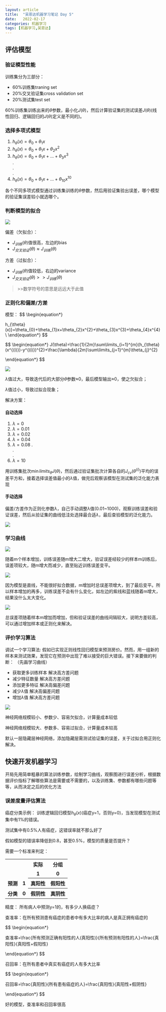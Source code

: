 ```yaml
---
layout: article
title:  "吴恩达机器学习笔记 Day 5"
date:   2022-02-17
categories: 机器学习
tags: [机器学习,吴恩达]
---
```

<!-- https://github.com/allrobot/Study-Blog/raw/main/assets/images/ 
$\displaystyle\underbrace{a_i}_{\text{i从1到n}}$

$\displaystyle\mathop{a_i}\limits_{i\text{从1到}n}$
-->
## 评估模型

### 验证模型性能

训练集分为三部分：
- 60%训练集traning set
- 20%交叉验证集cross validation set
- 20%测试集test set

60%训练集训练出来的$\theta$参数，最小化$J(\theta)$，然后计算验证集的测试误差$J(\theta)$(线性回归、逻辑回归的$J(\theta)$定义是不同的)。



### 选择多项式模型

1. $h_{\theta}(x)=\theta_{0}+\theta_{1}x$<br>
2. $h_{\theta}(x)=\theta_{0}+\theta_{1}x+\theta_{2}x^2$<br>
3. $h_{\theta}(x)=\theta_{0}+\theta_{1}x+\ldots+\theta_{3}x^3$<br>
   .<br>
   .<br>
   .<br>
10. $h_{\theta}(x)=\theta_{0}+\theta_{1}x+\ldots+\theta_{10}x^{10}$

各个不同多项式模型通过训练集训练的$\theta$参数，然后用验证集验出误差，哪个模型的验证集误差较小就选哪个。

### 判断模型的拟合

![](https://github.com/allrobot/Study-Blog/raw/main/assets/images/2022-02-17/1.png)

偏差（欠拟合）：
- $J_{训练}(\theta)$值很高，左边的bias
- $J_{交叉验证}(\theta)\approx J_{训练}(\theta)$

方差（过拟合）：
- $J_{训练}(\theta)$值较低，右边的variance
- $J_{交叉验证}(\theta)>> J_{训练}(\theta)$

>\>\>数学符号的意思是远远大于此值

### 正则化和偏差/方差 

模型：
$$
\begin{equation*} 

h_{\theta}(x)}=\theta_{0}+\theta_{1}x+\theta_{2}x^{2}+\theta_{3}x^{3}+\theta_{4}x^{4}  \\
\end{equation*}
$$

$$
\begin{equation*} 
J(\theta)=\frac{1}{2m}\sum\limits_{i=1}^{m}(h_{\theta}(x^{(i)})-y^{(i)})^{2}+\frac{\lambda}{2m}\sum\limits_{j=1}^{m}\theta_{j}^{2}

\end{equation*}
$$

![](https://github.com/allrobot/Study-Blog/raw/main/assets/images/2022-02-17/2.png)

$\lambda$值过大，导致迭代后的大部分$\theta$参数$\approx$0，最后模型输出$\approx$0，使之欠拟合；

$\lambda$值过小，导致过拟合现象；

解决方案：
#### 自动选择

1. $\lambda=0$
2. $\lambda=0.01$
3. $\lambda=0.02$
4. $\lambda=0.04$
5. $\lambda=0.08$
.<br>
.<br>
.<br>
12. $\lambda=10$

用训练集批次$\mathop{min}limits_{\theta}J(\theta)$，然后通过验证集批次计算各自的$J_{cv}(\theta^(i))$平均的误差平方和，接着选择误差值最小的$\lambda$值，做完后观察该模型在测试集的泛化能力表现



#### 手动选择

偏差/方差作为正则化参数$\lambda$，自己手动调整$\lambda$值(0.01~1000)，观察训练误差和验证误差，然后从验证集的曲线低洼处选择最合适$\lambda$，最后查验模型的泛化能力。

![](https://github.com/allrobot/Study-Blog/raw/main/assets/images/2022-02-17/3.png)

### 学习曲线

![](https://github.com/allrobot/Study-Blog/raw/main/assets/images/2022-02-17/4.png)

随着m个样本增加，训练误差随m增大二增大，验证误差经较少的样本m训练后，误差项较大，随m增大而减少，直至贴近训练误差变平。

![](https://github.com/allrobot/Study-Blog/raw/main/assets/images/2022-02-17/5.png)

因为模型是直线，不能很好拟合数据，m增加时总误差项增大，到了最后变平。所以样本增加的再多，训练误差不会有什么变化，如左边的紫线和蓝线随着m增大，结果没什么太大变化。

![](https://github.com/allrobot/Study-Blog/raw/main/assets/images/2022-02-17/6.png)

总误差项随着样本m增加而增加，但和验证误差的曲线间隔较大，说明方差较高，可以通过增加样本或正则化来解决。

### 评价学习算法

调试一个学习算法:
假如已实现正则线性回归模型来预测房价。然而，用一组新的样本来测试效果，发现它在预测中出现了难以接受的巨大错误。接下来要做的判断：
（先画学习曲线）
- 获取更多训练样本              解决高方差问题
- 减少特征数量                  解决高方差问题
- 添加更多特征                  解决高偏差问题
- 减少$\lambda$值               解决高偏差问题
- 增加$\lambda$值               解决高方差问题

![](https://github.com/allrobot/Study-Blog/raw/main/assets/images/2022-02-17/7.png)

神经网络规模较小、参数少、容易欠拟合，计算量成本较低

神经网络规模较大、参数多、容易过拟合，计算量成本较高

默认一层隐藏层神经网络，添加隐藏层需测试验证集的误差，关于过拟合用正则化解决。

## 快速开发机器学习

开局先用简单粗暴的算法训练参数，绘制学习曲线，观察图进行误差分析，根据数据评价指标了解哪些算法是需要或不需要的，以及训练集、参数都有哪些问题等等，从而决定之后的优化方法

### 误差度量评估算法

癌症分类示例：
训练逻辑回归模型$h_{\theta}(x)$(癌症y=1，否则y=0)，当发现模型在测试集中有1%的错误。

测试集中有0.5%人有癌症，这错误率就不那么好了

假如模型的错误率降低到0.8，甚至0.5%，模型的质量是否提升？

需要一个标准来判定：

<table>
	<tr style="border: none;">
		<th style="border: none;"></th>
		<th style="border: none;"></th>
		<th style="border: none;">实际</th>
		<th style="border: none;">分组</th>
	</tr>
	<tr style="border: none;">
		<th style="border: none;"></th>
		<th style="border: none;"></th>
		<th style="border: none;">1</th>
		<th style="border: none;">0</th>
	</tr>
	<tr>
		<th style="border: none;">预测</th>
		<th style="border: none;">1</th>
		<th>真阳性</th>
		<th>假阳性</th>
	</tr>
	<tr>
		<th style="border: none;">分类</th>
		<th style="border: none;">0</th>
		<th>假阴性</th>
		<th>真阴性</th>
	</tr>
</table>

精度：
所有病人中预测y=1的，有多少人换癌症？

查准率：在所有预测患有癌症的患者中有多大比率的病人是真正拥有癌症的

$$
\begin{equation*} 

查准率=\frac{所有预测正确有阳性的人(真阳性)}{所有预测有阳性的人}=\frac{真阳性}{真阳性+假阳性}

\end{equation*}
$$

召回率：在所有患者中真实有癌症的人有多大比率


$$
\begin{equation*} 

召回率=\frac{真阳性}{所有患有癌症的人}=\frac{真阳性}{真阳性+假阴性}

\end{equation*}
$$

好的模型，查准率和召回率很高


























